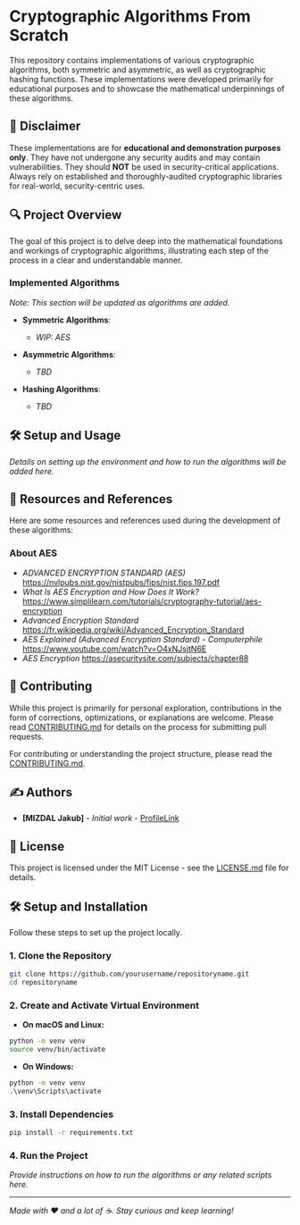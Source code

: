 # Cryptographic Algorithms From Scratch

This repository contains implementations of various cryptographic algorithms, both symmetric and asymmetric, as well as
cryptographic hashing functions. These implementations were developed primarily for educational purposes and to showcase
the mathematical underpinnings of these algorithms.

## 🚫 Disclaimer

These implementations are for **educational and demonstration purposes only**. They have not undergone any security
audits and may contain vulnerabilities. They should **NOT** be used in security-critical applications. Always rely on
established and thoroughly-audited cryptographic libraries for real-world, security-centric uses.

## 🔍 Project Overview

The goal of this project is to delve deep into the mathematical foundations and workings of cryptographic algorithms,
illustrating each step of the process in a clear and understandable manner.

### Implemented Algorithms

*Note: This section will be updated as algorithms are added.*

- **Symmetric Algorithms**:
    - *WIP: AES*

- **Asymmetric Algorithms**:
    - *TBD*

- **Hashing Algorithms**:
    - *TBD*

## 🛠 Setup and Usage

*Details on setting up the environment and how to run the algorithms will be added here.*

## 📘 Resources and References

Here are some resources and references used during the development of these algorithms:

### About AES 
- *ADVANCED ENCRYPTION STANDARD (AES)*  https://nvlpubs.nist.gov/nistpubs/fips/nist.fips.197.pdf
- *What Is AES Encryption and How Does It Work?*  https://www.simplilearn.com/tutorials/cryptography-tutorial/aes-encryption
- *Advanced Encryption Standard*  https://fr.wikipedia.org/wiki/Advanced_Encryption_Standard
- *AES Explained (Advanced Encryption Standard) - Computerphile*  https://www.youtube.com/watch?v=O4xNJsjtN6E
- *AES Encryption*  https://asecuritysite.com/subjects/chapter88

## 🤝 Contributing

While this project is primarily for personal exploration, contributions in the form of corrections, optimizations, or
explanations are welcome. Please read [CONTRIBUTING.md](CONTRIBUTING.md) for details on the
process for submitting pull requests.

For contributing or understanding the project structure, please read the [CONTRIBUTING.md](CONTRIBUTING.md).

## ✍️ Authors

- **[MIZDAL Jakub]** - *Initial work* - [ProfileLink](https://github.com/mizdalj)

## 📜 License

This project is licensed under the MIT License - see the [LICENSE.md](LICENSE.md) file for details.

## 🛠 Setup and Installation

Follow these steps to set up the project locally.

### 1. Clone the Repository

```bash
git clone https://github.com/yourusername/repositoryname.git
cd repositoryname
```

### 2. Create and Activate Virtual Environment

- **On macOS and Linux:**
```bash
python -m venv venv
source venv/bin/activate
```

- **On Windows:**
```cmd
python -m venv venv
.\venv\Scripts\activate
```

### 3. Install Dependencies

```bash
pip install -r requirements.txt
```

### 4. Run the Project

*Provide instructions on how to run the algorithms or any related scripts here.*

---

*Made with ❤️ and a lot of ☕. Stay curious and keep learning!*
